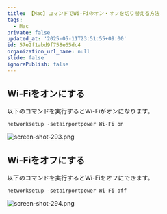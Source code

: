 ```yaml
---
title: 【Mac】コマンドでWi-Fiのオン・オフを切り替える方法
tags:
  - Mac
private: false
updated_at: '2025-05-11T23:51:55+09:00'
id: 57e2f1abd9f758e65dc4
organization_url_name: null
slide: false
ignorePublish: false
---
```


## Wi-Fiをオンにする

以下のコマンドを実行するとWi-Fiがオンになります。

```terminal
networksetup -setairportpower Wi-Fi on
```

![screen-shot-293.png](https://qiita-image-store.s3.ap-northeast-1.amazonaws.com/0/2342443/0e415049-e5fb-4092-aa23-dae8c912a982.png)

## Wi-Fiをオフにする

以下のコマンドを実行するとWi-Fiをオフにできます。

```terminal
networksetup -setairportpower Wi-Fi off
```

![screen-shot-294.png](https://qiita-image-store.s3.ap-northeast-1.amazonaws.com/0/2342443/4fd4ebb2-04c1-4ca9-9776-8033ec5f19a4.png)
